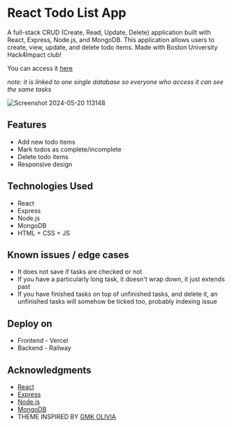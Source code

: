 # React Todo List App

A full-stack CRUD (Create, Read, Update, Delete) application built with React, Express, Node.js, and MongoDB. This application allows users to create, view, update, and delete todo items. Made with Boston University Hack4Impact club! 

You can access it [here](https://todo-list-app-zeta-liart.vercel.app/)

*note: it is linked to one single database so everyone who access it can see the same tasks*

![Screenshot 2024-05-20 113148](https://github.com/nclan1/todo-list-app/assets/144292887/c299c402-4d02-42c0-a544-b6a3a8a4797f)


## Features

- Add new todo items
- Mark todos as complete/incomplete
- Delete todo items
- Responsive design

## Technologies Used

- React
- Express
- Node.js
- MongoDB
- HTML + CSS + JS

## Known issues / edge cases

- It does not save if tasks are checked or not
- If you have a particularly long task, it doesn't wrap down, it just extends past
- If you have finished tasks on top of unfinished tasks, and delete it, an unfinished tasks will somehow be ticked too, probably indexing issue


## Deploy on

- Frontend - Vercel
- Backend - Railway

## Acknowledgments

- [React](https://reactjs.org/)
- [Express](https://expressjs.com/)
- [Node.js](https://nodejs.org/)
- [MongoDB](https://www.mongodb.com/)
- THEME INSPIRED BY [GMK OLIVIA](https://geekhack.org/index.php?topic=94903.0)
